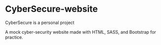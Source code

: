 # CyberSecure-website
 CyberSecure is a personal project

A mock cyber-security website made with HTML, SASS, and Bootstrap for practice. 